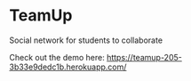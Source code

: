 # TeamUp
Social network for students to collaborate 

Check out the demo here: https://teamup-205-3b33e9dedc1b.herokuapp.com/

